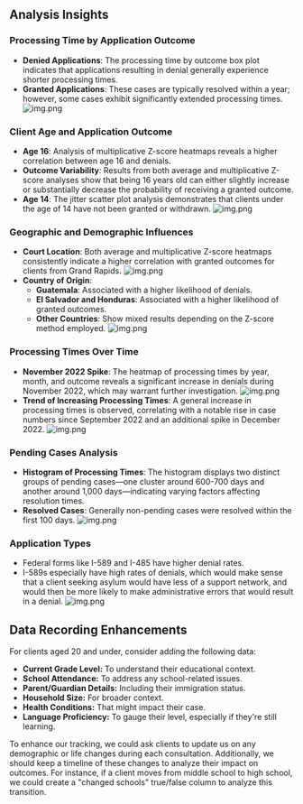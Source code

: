 ## Analysis Insights

### Processing Time by Application Outcome
- **Denied Applications**: The processing time by outcome box plot indicates that applications resulting in denial generally experience shorter processing times.
- **Granted Applications**: These cases are typically resolved within a year; however, some cases exhibit significantly extended processing times.
![img.png](../img/application_petition_outcome_box_plot.png)

### Client Age and Application Outcome
- **Age 16**: Analysis of multiplicative Z-score heatmaps reveals a higher correlation between age 16 and denials.
- **Outcome Variability**: Results from both average and multiplicative Z-score analyses show that being 16 years old can either slightly increase or substantially decrease the probability of receiving a granted outcome.
- **Age 14**: The jitter scatter plot analysis demonstrates that clients under the age of 14 have not been granted or withdrawn.
![img.png](../img/client_age_scatter_plot.png)

### Geographic and Demographic Influences
- **Court Location**: Both average and multiplicative Z-score heatmaps consistently indicate a higher correlation with granted outcomes for clients from Grand Rapids.
![img.png](../img/mult_z_city.png)
- **Country of Origin**:
  - **Guatemala**: Associated with a higher likelihood of denials.
  - **El Salvador and Honduras**: Associated with a higher likelihood of granted outcomes.
  - **Other Countries**: Show mixed results depending on the Z-score method employed.
![img.png](../img/mult_z_country.png)

### Processing Times Over Time
- **November 2022 Spike**: The heatmap of processing times by year, month, and outcome reveals a significant increase in denials during November 2022, which may warrant further investigation.
![img.png](../img/year_month_heatmap.png)
- **Trend of Increasing Processing Times**: A general increase in processing times is observed, correlating with a notable rise in case numbers since September 2022 and an additional spike in December 2022.
![img.png](../img/cases_by_month.png)

### Pending Cases Analysis
- **Histogram of Processing Times**: The histogram displays two distinct groups of pending cases—one cluster around 600-700 days and another around 1,000 days—indicating varying factors affecting resolution times.
- **Resolved Cases**: Generally non-pending cases were resolved within the first 100 days.
![img.png](../img/processing_time_histogram.png)

### Application Types
- Federal forms like I-589 and I-485 have higher denial rates.
- I-589s especially have high rates of denials, which would make sense that a client seeking asylum would have less of a support network, and would then be more likely to make administrative errors that would result in a denial.
![img.png](../img/denial_rates.png)

## Data Recording Enhancements

For clients aged 20 and under, consider adding the following data:

- **Current Grade Level:** To understand their educational context.
- **School Attendance:** To address any school-related issues.
- **Parent/Guardian Details:** Including their immigration status.
- **Household Size:** For broader context.
- **Health Conditions:** That might impact their case.
- **Language Proficiency:** To gauge their level, especially if they're still learning.

To enhance our tracking, we could ask clients to update us on any demographic or life changes during each consultation. Additionally, we should keep a timeline of these changes to analyze their impact on outcomes. For instance, if a client moves from middle school to high school, we could create a "changed schools" true/false column to analyze this transition.

